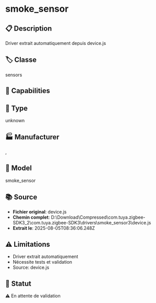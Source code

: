 # smoke_sensor

## 📋 Description
Driver extrait automatiquement depuis device.js

## 🏷️ Classe
sensors

## 🔧 Capabilities


## 📡 Type
unknown

## 🏭 Manufacturer
, 

## 📱 Model
smoke_sensor

## 📚 Source
- **Fichier original**: device.js
- **Chemin complet**: D:\Download\Compressed\com.tuya.zigbee-SDK3_2\com.tuya.zigbee-SDK3\drivers\smoke_sensor3\device.js
- **Extrait le**: 2025-08-05T08:36:06.248Z

## ⚠️ Limitations
- Driver extrait automatiquement
- Nécessite tests et validation
- Source: device.js

## 🚀 Statut
⚠️ En attente de validation
